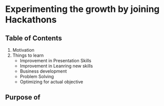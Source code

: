 <html>
<h1>
Experimenting the growth by joining Hackathons
</h1>

<h2>
Table of Contents
</h2>
<ol>
<li>Motivation</li>
<li>Things to learn
<ul>
<li>Improvement in Presentation Skills</li>
<li>Improvement in Leanring new skills</li>
<li>Business development</li>
<li>Problem Solving</li>
<li>Optimizing for actual objective</li>
</ul>
</li>
</ol>

<h2>
Purpose of 
</h2>


</html>
